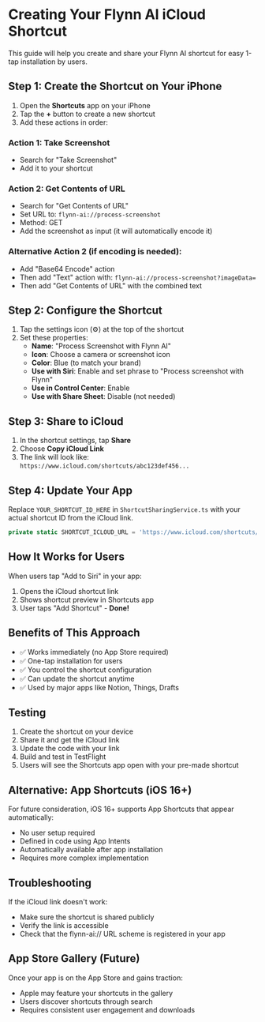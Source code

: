 # Creating Your Flynn AI iCloud Shortcut

This guide will help you create and share your Flynn AI shortcut for easy 1-tap installation by users.

## Step 1: Create the Shortcut on Your iPhone

1. Open the **Shortcuts** app on your iPhone
2. Tap the **+** button to create a new shortcut
3. Add these actions in order:

### Action 1: Take Screenshot
- Search for "Take Screenshot"
- Add it to your shortcut

### Action 2: Get Contents of URL
- Search for "Get Contents of URL"
- Set URL to: `flynn-ai://process-screenshot`
- Method: GET
- Add the screenshot as input (it will automatically encode it)

### Alternative Action 2 (if encoding is needed):
- Add "Base64 Encode" action
- Then add "Text" action with: `flynn-ai://process-screenshot?imageData=`
- Then add "Get Contents of URL" with the combined text

## Step 2: Configure the Shortcut

1. Tap the settings icon (⚙️) at the top of the shortcut
2. Set these properties:
   - **Name**: "Process Screenshot with Flynn AI"
   - **Icon**: Choose a camera or screenshot icon
   - **Color**: Blue (to match your brand)
   - **Use with Siri**: Enable and set phrase to "Process screenshot with Flynn"
   - **Use in Control Center**: Enable
   - **Use with Share Sheet**: Disable (not needed)

## Step 3: Share to iCloud

1. In the shortcut settings, tap **Share**
2. Choose **Copy iCloud Link**
3. The link will look like: `https://www.icloud.com/shortcuts/abc123def456...`

## Step 4: Update Your App

Replace `YOUR_SHORTCUT_ID_HERE` in `ShortcutSharingService.ts` with your actual shortcut ID from the iCloud link.

```typescript
private static SHORTCUT_ICLOUD_URL = 'https://www.icloud.com/shortcuts/YOUR_ACTUAL_ID_HERE';
```

## How It Works for Users

When users tap "Add to Siri" in your app:
1. Opens the iCloud shortcut link
2. Shows shortcut preview in Shortcuts app
3. User taps "Add Shortcut" - **Done!**

## Benefits of This Approach

- ✅ Works immediately (no App Store required)
- ✅ One-tap installation for users
- ✅ You control the shortcut configuration
- ✅ Can update the shortcut anytime
- ✅ Used by major apps like Notion, Things, Drafts

## Testing

1. Create the shortcut on your device
2. Share it and get the iCloud link
3. Update the code with your link
4. Build and test in TestFlight
5. Users will see the Shortcuts app open with your pre-made shortcut

## Alternative: App Shortcuts (iOS 16+)

For future consideration, iOS 16+ supports App Shortcuts that appear automatically:
- No user setup required
- Defined in code using App Intents
- Automatically available after app installation
- Requires more complex implementation

## Troubleshooting

If the iCloud link doesn't work:
- Make sure the shortcut is shared publicly
- Verify the link is accessible
- Check that the flynn-ai:// URL scheme is registered in your app

## App Store Gallery (Future)

Once your app is on the App Store and gains traction:
- Apple may feature your shortcuts in the gallery
- Users discover shortcuts through search
- Requires consistent user engagement and downloads